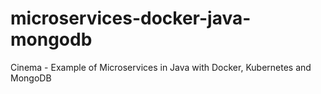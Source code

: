 # microservices-docker-java-mongodb
Cinema - Example of Microservices in Java with Docker, Kubernetes and MongoDB
